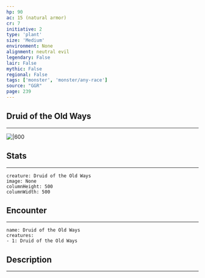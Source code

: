 ```yaml
---
hp: 90
ac: 15 (natural armor)
cr: 7
initiative: 2
type: 'plant'    
size: 'Medium'
environment: None
alignment: neutral evil
legendary: False
lair: False
mythic: False
regional: False
tags: ['monster', 'monster/any-race']
source: "GGR"
page: 239
---
```


## Druid of the Old Ways
---

![|600](D:/Program%20Files/5e.tools/img/bestiary/GGR/Druid%20of%20the%20Old%20Ways.jpg)

## Stats
---

```statblock
creature: Druid of the Old Ways
image: None
columnHeight: 500
columnWidth: 500
```

## Encounter
---

```encounter-table
name: Druid of the Old Ways
creatures:
- 1: Druid of the Old Ways
```

## Description
---




